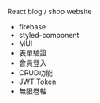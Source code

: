 React blog / shop website
- firebase
- styled-component
- MUI
- 表單驗證
- 會員登入
- CRUD功能
- JWT Token
- 無限卷軸